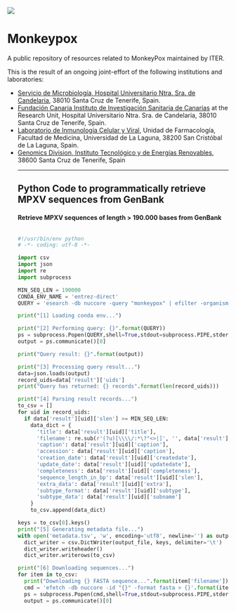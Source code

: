 <!-- ------------------ HEADER ------------------ -->
<!-- Developed and maintained by Genomics Division
<!-- of the Institute of Technology an Renewable Energy (ITER)
<!-- Tenerife, Canary Islands, SPAIN
<!-- See the "Contact us" section to collaborate with us to growth
<!-- this repository. ;=)

<!-- ------------------ SECTION ------------------ -->
<p align="left">
  <a href="https://github.com/genomicsITER/monkeypox" title="Instituto Tecnológico y de Energ&iacute;as Renovables (ITER) / Institute of Technology and Renewable Energy (ITER)">
    <img src="https://github.com/genomicsITER/monkeypox/blob/main/images/logos_GH.png" width="auto" /> 
      </a>
</p>

# Monkeypox
A public repository of resources related to MonkeyPox maintained by ITER.

This is the result of an ongoing joint-effort of the following institutions and laboratories:
<ul>
 <li><a href="https://www3.gobiernodecanarias.org/sanidad/scs/organica.jsp?idCarpeta=10b3ea46-541b-11de-9665-998e1388f7ed">Servicio de Microbiología, Hospital Universitario Ntra. Sra. de Candelaria</a>, 38010 Santa Cruz de Tenerife, Spain.</li>
 <li><a href="https://fciisc.org/">Fundación Canaria Instituto de Investigación Sanitaria de Canarias</a> at the Research Unit, Hospital Universitario Ntra. Sra. de Candelaria</a>, 38010 Santa Cruz de Tenerife, Spain.</li>
 <li><a href="https://portalciencia.ull.es/grupos/6361/detalle">Laboratorio de Inmunología Celular y Viral</a>, Unidad de Farmacología, Facultad de Medicina, Universidad de La Laguna, 38200 San Cristóbal de La Laguna, Spain.</li>
 <li><a href="https://www.iter.es/areas/area-genomica/">Genomics Division, Instituto Tecnológico y de Energías Renovables</a>, 38600 Santa Cruz de Tenerife, Spain

<hr>
<!-- ------------------ SECTION ------------------ -->

## Python Code to programmatically retrieve MPXV sequences from GenBank ##
<!-- ## Table of contents ## -->
<!-- <ul> -->
<!-- <li><a href="#1">1. ...</a></li> -->
<!-- </ul> -->

<!-- <hr> -->

<a name="1"></a>
####  Retrieve MPXV sequences of length > 190.000 bases from GenBank
  
```Python

#!/usr/bin/env python
# -*- coding: utf-8 -*-

import csv
import json
import re
import subprocess

MIN_SEQ_LEN = 190000
CONDA_ENV_NAME = 'entrez-direct'
QUERY = 'esearch -db nuccore -query "monkeypox" | efilter -organism "Monkeypox virus" -molecule "genomic" | efetch -format docsum -mode json'

print("[1] Loading conda env...")

print("[2] Performing query: {}".format(QUERY))
ps = subprocess.Popen(QUERY,shell=True,stdout=subprocess.PIPE,stderr=subprocess.STDOUT)
output = ps.communicate()[0]

print("Query result: {}".format(output))

print("[3] Processing query result...")
data=json.loads(output)
record_uids=data['result']['uids']
print("Query has returned: {} records".format(len(record_uids)))

print("[4] Parsing result records...")
to_csv = []
for uid in record_uids:
  if data['result'][uid]['slen'] >= MIN_SEQ_LEN:
    data_dict = {
      'title': data['result'][uid]['title'],
      'filename': re.sub(r'(?u)[\\\\/:*\?"<>|]', '', data['result'][uid]['title']).replace(', complete genome', '').replace(', partial genome', '').replace(" ", "_") + '.fasta',
      'caption': data['result'][uid]['caption'],
      'accession': data['result'][uid]['caption'],
      'creation_date': data['result'][uid]['createdate'],
      'update_date': data['result'][uid]['updatedate'],
      'completeness': data['result'][uid]['completeness'],
      'sequence_length_in_bp': data['result'][uid]['slen'],
      'extra_data': data['result'][uid]['extra'],
      'subtype_format': data['result'][uid]['subtype'],
      'subtype_data': data['result'][uid]['subname']
    }
    to_csv.append(data_dict)

keys = to_csv[0].keys()
print("[5] Generating metadata file...")
with open('metadata.tsv', 'w', encoding='utf8', newline='') as output_file:
  dict_writer = csv.DictWriter(output_file, keys, delimiter='\t')
  dict_writer.writeheader()
  dict_writer.writerows(to_csv)

print("[6] Downloading sequences...")
for item in to_csv:
  print("Downloading {} FASTA sequence...".format(item['filename']))
  cmd = 'efetch -db nuccore -id "{}" -format fasta > {}'.format(item['accession'], item['filename'])
  ps = subprocess.Popen(cmd,shell=True,stdout=subprocess.PIPE,stderr=subprocess.STDOUT)
  output = ps.communicate()[0]
```
  
